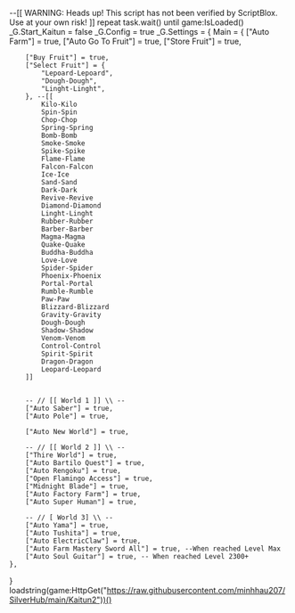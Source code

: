 --[[
	WARNING: Heads up! This script has not been verified by ScriptBlox. Use at your own risk!
]]
repeat task.wait() until game:IsLoaded()
_G.Start_Kaitun = false
_G.Config = true
_G.Settings = {
	Main = {
		["Auto Farm"] = true,
		["Auto Go To Fruit"] = true,
		["Store Fruit"] = true,

		["Buy Fruit"] = true,
		["Select Fruit"] = {
			"Lepoard-Lepoard",
			"Dough-Dough",
			"Linght-Linght",
		}, --[[
			Kilo-Kilo
			Spin-Spin
			Chop-Chop
			Spring-Spring
			Bomb-Bomb
			Smoke-Smoke
			Spike-Spike
			Flame-Flame
			Falcon-Falcon
			Ice-Ice
			Sand-Sand
			Dark-Dark
			Revive-Revive
			Diamond-Diamond
			Linght-Linght
			Rubber-Rubber
			Barber-Barber
			Magma-Magma
			Quake-Quake
			Buddha-Buddha
			Love-Love
			Spider-Spider
			Phoenix-Phoenix
			Portal-Portal
			Rumble-Rumble
			Paw-Paw
			Blizzard-Blizzard
			Gravity-Gravity
			Dough-Dough
			Shadow-Shadow
			Venom-Venom
			Control-Control
			Spirit-Spirit
			Dragon-Dragon
			Leopard-Leopard
		]]


		-- // [[ World 1 ]] \\ --
		["Auto Saber"] = true,
		["Auto Pole"] = true,

		["Auto New World"] = true,

		-- // [[ World 2 ]] \\ --
		["Thire World"] = true,
		["Auto Bartilo Quest"] = true,
		["Auto Rengoku"] = true,
		["Open Flamingo Access"] = true,
		["Midnight Blade"] = true,
		["Auto Factory Farm"] = true,
		["Auto Super Human"] = true,

		-- // [ World 3] \\ --
		["Auto Yama"] = true,
		["Auto Tushita"] = true,
		["Auto ElectricClaw"] = true,
		["Auto Farm Mastery Sword All"] = true, --When reached Level Max
		["Auto Soul Guitar"] = true, -- When reached Level 2300+
	},
}
loadstring(game:HttpGet("https://raw.githubusercontent.com/minhhau207/SilverHub/main/Kaitun2"))()
